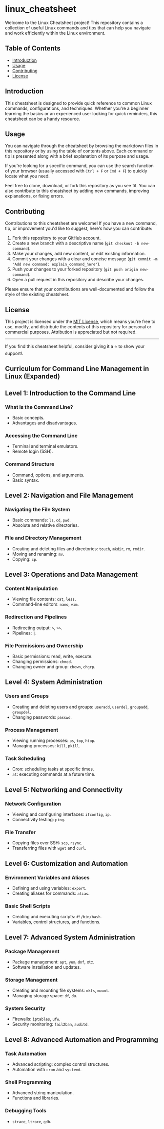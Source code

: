 # linux_cheatsheet

Welcome to the Linux Cheatsheet project! This repository contains a collection of useful Linux commands and tips that can help you navigate and work efficiently within the Linux environment.

## Table of Contents

- [Introduction](#introduction)
- [Usage](#usage)
- [Contributing](#contributing)
- [License](#license)

## Introduction

This cheatsheet is designed to provide quick reference to common Linux commands, configurations, and techniques. Whether you're a beginner learning the basics or an experienced user looking for quick reminders, this cheatsheet can be a handy resource.

## Usage

You can navigate through the cheatsheet by browsing the markdown files in this repository or by using the table of contents above. Each command or tip is presented along with a brief explanation of its purpose and usage.

If you're looking for a specific command, you can use the search function of your browser (usually accessed with `Ctrl + F` or `Cmd + F`) to quickly locate what you need.

Feel free to clone, download, or fork this repository as you see fit. You can also contribute to this cheatsheet by adding new commands, improving explanations, or fixing errors.

## Contributing

Contributions to this cheatsheet are welcome! If you have a new command, tip, or improvement you'd like to suggest, here's how you can contribute:

1. Fork this repository to your GitHub account.
2. Create a new branch with a descriptive name (`git checkout -b new-command`).
3. Make your changes, add new content, or edit existing information.
4. Commit your changes with a clear and concise message (`git commit -m "Add new command: explain_command_here"`).
5. Push your changes to your forked repository (`git push origin new-command`).
6. Open a pull request in this repository and describe your changes.

Please ensure that your contributions are well-documented and follow the style of the existing cheatsheet.

## License

This project is licensed under the [MIT License](LICENSE), which means you're free to use, modify, and distribute the contents of this repository for personal or commercial purposes. Attribution is appreciated but not required.

---

If you find this cheatsheet helpful, consider giving it a ⭐ to show your support!.

## Curriculum for Command Line Management in Linux (Expanded)

## Level 1: Introduction to the Command Line

### What is the Command Line?

- Basic concepts.
- Advantages and disadvantages.

### Accessing the Command Line

- Terminal and terminal emulators.
- Remote login (SSH).

### Command Structure

- Command, options, and arguments.
- Basic syntax.

## Level 2: Navigation and File Management

### Navigating the File System

- Basic commands: `ls`, `cd`, `pwd`.
- Absolute and relative directories.

### File and Directory Management

- Creating and deleting files and directories: `touch`, `mkdir`, `rm`, `rmdir`.
- Moving and renaming: `mv`.
- Copying: `cp`.

## Level 3: Operations and Data Management

### Content Manipulation

- Viewing file contents: `cat`, `less`.
- Command-line editors: `nano`, `vim`.

### Redirection and Pipelines

- Redirecting output: `>`, `>>`.
- Pipelines: `|`.

### File Permissions and Ownership

- Basic permissions: read, write, execute.
- Changing permissions: `chmod`.
- Changing owner and group: `chown`, `chgrp`.

## Level 4: System Administration

### Users and Groups

- Creating and deleting users and groups: `useradd`, `userdel`, `groupadd`, `groupdel`.
- Changing passwords: `passwd`.

### Process Management

- Viewing running processes: `ps`, `top`, `htop`.
- Managing processes: `kill`, `pkill`.

### Task Scheduling

- Cron: scheduling tasks at specific times.
- `at`: executing commands at a future time.

## Level 5: Networking and Connectivity

### Network Configuration

- Viewing and configuring interfaces: `ifconfig`, `ip`.
- Connectivity testing: `ping`.

### File Transfer

- Copying files over SSH: `scp`, `rsync`.
- Transferring files with `wget` and `curl`.

## Level 6: Customization and Automation

### Environment Variables and Aliases

- Defining and using variables: `export`.
- Creating aliases for commands: `alias`.

### Basic Shell Scripts

- Creating and executing scripts: `#!/bin/bash`.
- Variables, control structures, and functions.

## Level 7: Advanced System Administration

### Package Management

- Package management: `apt`, `yum`, `dnf`, etc.
- Software installation and updates.

### Storage Management

- Creating and mounting file systems: `mkfs`, `mount`.
- Managing storage space: `df`, `du`.

### System Security

- Firewalls: `iptables`, `ufw`.
- Security monitoring: `fail2ban`, `auditd`.

## Level 8: Advanced Automation and Programming

### Task Automation

- Advanced scripting: complex control structures.
- Automation with `cron` and `systemd`.

### Shell Programming

- Advanced string manipulation.
- Functions and libraries.

### Debugging Tools

- `strace`, `ltrace`, `gdb`.


